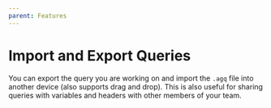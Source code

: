 ```yaml
---
parent: Features
---
```


# Import and Export Queries

You can export the query you are working on and import the `.agq` file into another device
(also supports drag and drop). This is also useful for sharing queries with variables and headers
with other members of your team.
